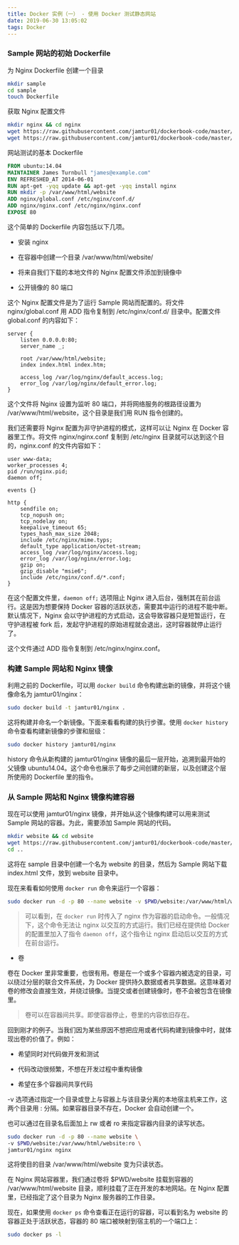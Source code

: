 ```yaml
---
title: Docker 实例（一） - 使用 Docker 测试静态网站
date: 2019-06-30 13:05:02
tags: Docker
---
```


### Sample 网站的初始 Dockerfile

为 Nginx Dockerfile 创建一个目录

```bash
mkdir sample
cd sample
touch Dockerfile
```

获取 Nginx 配置文件

```bash
mkdir nginx && cd nginx
wget https://raw.githubusercontent.com/jamtur01/dockerbook-code/master/code/5/sample/nginx/global.conf
wget https://raw.githubusercontent.com/jamtur01/dockerbook-code/master/code/5/sample/nginx/nginx.conf
```

网站测试的基本 Dockerfile

```dockerfile
FROM ubuntu:14.04
MAINTAINER James Turnbull "james@example.com"
ENV REFRESHED_AT 2014-06-01
RUN apt-get -yqq update && apt-get -yqq install nginx
RUN mkdir -p /var/www/html/website
ADD nginx/global.conf /etc/nginx/conf.d/
ADD nginx/nginx.conf /etc/nginx/nginx.conf
EXPOSE 80
```

这个简单的 Dockerfile 内容包括以下几项。

* 安装 nginx

* 在容器中创建一个目录 /var/www/html/website/

* 将来自我们下载的本地文件的 Nginx 配置文件添加到镜像中

* 公开镜像的 80 端口

这个 Nginx 配置文件是为了运行 Sample 网站而配置的。将文件 nginx/global.conf 用 ADD 指令复制到 /etc/nginx/conf.d/ 目录中。配置文件 global.conf 的内容如下：

```
server {
    listen 0.0.0.0:80;
    server_name _;
    
    root /var/www/html/website;
    index index.html index.htm;
    
    access_log /var/log/nginx/default_access.log;
    error_log /var/log/nginx/default_error.log;
}
```

这个文件将 Nginx 设置为监听 80 端口，并将网络服务的根路径设置为 /var/www/html/website，这个目录是我们用 RUN 指令创建的。

我们还需要将 Nginx 配置为非守护进程的模式，这样可以让 Nginx 在 Docker 容器里工作。将文件 nginx/nginx.conf 复制到 /etc/nginx 目录就可以达到这个目的，nginx.conf 的文件内容如下：

```
user www-data;
worker_processes 4;
pid /run/nginx.pid;
daemon off;

events {}

http {
    sendfile on;
    tcp_nopush on;
    tcp_nodelay on;
    keepalive_timeout 65;
    types_hash_max_size 2048;
    include /etc/nginx/mime.typs;
    default_type application/octet-stream;
    access_log /var/log/nginx/access.log;
    error_log /var/log/nginx/error.log;
    gzip on;
    gzip_disable "msie6";
    include /etc/nginx/conf.d/*.conf;
}
```

在这个配置文件里，`daemon off;` 选项阻止 Nginx 进入后台，强制其在前台运行。这是因为想要保持 Docker 容器的活跃状态，需要其中运行的进程不能中断。默认情况下，Nginx 会以守护进程的方式启动，这会导致容器只是短暂运行，在守护进程被 fork 后，发起守护进程的原始进程就会退出，这时容器就停止运行了。

这个文件通过 ADD 指令复制到 /etc/nginx/nginx.conf。


### 构建 Sample 网站和 Nginx 镜像

利用之前的 Dockerfile，可以用 `docker build` 命令构建出新的镜像，并将这个镜像命名为 jamtur01/nginx：

```bash
sudo docker build -t jamtur01/nginx .
```

这将构建并命名一个新镜像。下面来看看构建的执行步骤。使用 `docker history` 命令查看构建新镜像的步骤和层级：

```bash
sudo docker history jamtur01/nginx
```

history 命令从新构建的 jamtur01/nginx 镜像的最后一层开始，追溯到最开始的父镜像 ubuntu14.04。这个命令也展示了每步之间创建的新层，以及创建这个层所使用的 Dockerfile 里的指令。


### 从 Sample 网站和 Nginx 镜像构建容器

现在可以使用 jamtur01/nginx 镜像，并开始从这个镜像构建可以用来测试 Sample 网站的容器。为此，需要添加 Sample 网站的代码。

```bash
mkdir website && cd website
wget https://raw.githubusercontent.com/jamtur01/dockerbook-code/master/code/5/sample/website/index.html
cd ..
```

这将在 sample 目录中创建一个名为 website 的目录，然后为 Sample 网站下载 index.html 文件，放到 website 目录中。

现在来看看如何使用 `docker run` 命令来运行一个容器：

```bash
sudo docker run -d -p 80 --name website -v $PWD/website:/var/www/html/website jamtur01/nginx nginx 
```

> 可以看到，在 `docker run` 时传入了 nginx 作为容器的启动命令。一般情况下，这个命令无法让 nginx 以交互的方式运行。我们已经在提供给 Docker 的配置里加入了指令 `daemon off`，这个指令让 nginx 启动后以交互的方式在前台运行。

* 卷

卷在 Docker 里非常重要，也很有用。卷是在一个或多个容器内被选定的目录，可以绕过分层的联合文件系统，为 Docker 提供持久数据或者共享数据。这意味着对卷的修改会直接生效，并绕过镜像。当提交或者创建镜像时，卷不会被包含在镜像里。

> 卷可以在容器间共享。即使容器停止，卷里的内容依旧存在。

回到刚才的例子。当我们因为某些原因不想把应用或者代码构建到镜像中时，就体现出卷的价值了。例如：

* 希望同时对代码做开发和测试

* 代码改动很频繁，不想在开发过程中重构镜像

* 希望在多个容器间共享代码

-v 选项通过指定一个目录或登上与容器上与该目录分离的本地宿主机来工作，这两个目录用 : 分隔。如果容器目录不存在，Docker 会自动创建一个。

也可以通过在目录名后面加上 rw 或者 ro 来指定容器内目录的读写状态。

```bash
sudo docker run -d -p 80 --name website \
-v $PWD/website:/var/www/html/website:ro \
jamtur01/nginx nginx
```

这将使目的目录 /var/www/html/website 变为只读状态。

在 Nginx 网站容器里，我们通过卷将 $PWD/website 挂载到容器的 /var/www/html/website 目录，顺利挂载了正在开发的本地网站。在 Nginx 配置里，已经指定了这个目录为 Nginx 服务器的工作目录。

现在，如果使用 `docker ps` 命令查看正在运行的容器，可以看到名为 website 的容器正处于活跃状态，容器的 80 端口被映射到宿主机的一个端口上：

```bash
sudo docker ps -l
```
